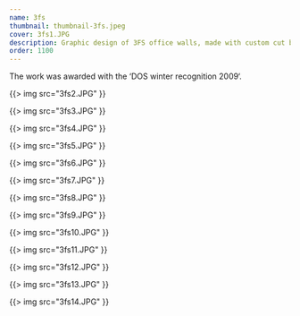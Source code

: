 ```yaml
---
name: 3fs
thumbnail: thumbnail-3fs.jpeg
cover: 3fs1.JPG
description: Graphic design of 3FS office walls, made with custom cut black and white stickers. Interior design Jana Rot / photos Jaka Vinšek
order: 1100
---
```


The work was awarded with the ‘DOS winter recognition 2009‘.


{{> img src="3fs2.JPG" }}

{{> img src="3fs3.JPG" }}

{{> img src="3fs4.JPG" }}

{{> img src="3fs5.JPG" }}

{{> img src="3fs6.JPG" }}

{{> img src="3fs7.JPG" }}

{{> img src="3fs8.JPG" }}

{{> img src="3fs9.JPG" }}

{{> img src="3fs10.JPG" }}

{{> img src="3fs11.JPG" }}

{{> img src="3fs12.JPG" }}

{{> img src="3fs13.JPG" }}

{{> img src="3fs14.JPG" }}